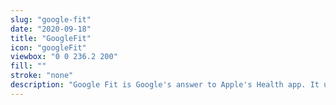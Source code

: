 ```yaml
---
slug: "google-fit"
date: "2020-09-18"
title: "GoogleFit"
icon: "googleFit"
viewbox: "0 0 236.2 200"
fill: ""
stroke: "none"
description: "Google Fit is Google's answer to Apple's Health app. It uses the sensors built into your device to automatically track activities like walking, biking and running. You can also use it to keep track of your fitness goals and weight-loss progress over the past day, week and month."
---
```

